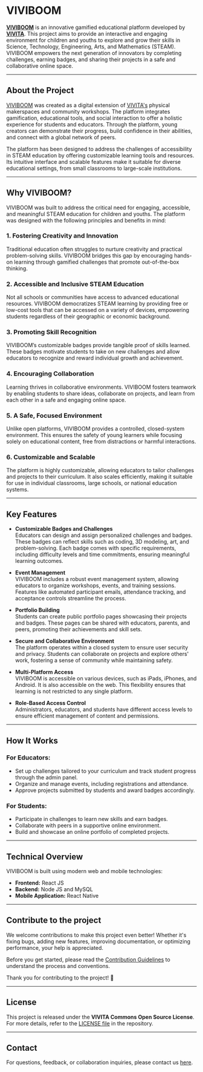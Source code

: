 # VIVIBOOM

[**VIVIBOOM**](https://viviboom.com/) is an innovative gamified educational platform developed by [**VIVITA**](https://vivita.sg/). This project aims to provide an interactive and engaging environment for children and youths to explore and grow their skills in Science, Technology, Engineering, Arts, and Mathematics (STEAM). VIVIBOOM empowers the next generation of innovators by completing challenges, earning badges, and sharing their projects in a safe and collaborative online space.

---

## About the Project

[VIVIBOOM](https://viviboom.com/) was created as a digital extension of [VIVITA's](https://vivita.sg/) physical makerspaces and community workshops. The platform integrates gamification, educational tools, and social interaction to offer a holistic experience for students and educators. Through the platform, young creators can demonstrate their progress, build confidence in their abilities, and connect with a global network of peers.

The platform has been designed to address the challenges of accessibility in STEAM education by offering customizable learning tools and resources. Its intuitive interface and scalable features make it suitable for diverse educational settings, from small classrooms to large-scale institutions.

---

## Why VIVIBOOM?

VIVIBOOM was built to address the critical need for engaging, accessible, and meaningful STEAM education for children and youths. The platform was designed with the following principles and benefits in mind:

### 1. Fostering Creativity and Innovation
Traditional education often struggles to nurture creativity and practical problem-solving skills. VIVIBOOM bridges this gap by encouraging hands-on learning through gamified challenges that promote out-of-the-box thinking.

### 2. Accessible and Inclusive STEAM Education
Not all schools or communities have access to advanced educational resources. VIVIBOOM democratizes STEAM learning by providing free or low-cost tools that can be accessed on a variety of devices, empowering students regardless of their geographic or economic background.

### 3. Promoting Skill Recognition
VIVIBOOM’s customizable badges provide tangible proof of skills learned. These badges motivate students to take on new challenges and allow educators to recognize and reward individual growth and achievement.

### 4. Encouraging Collaboration
Learning thrives in collaborative environments. VIVIBOOM fosters teamwork by enabling students to share ideas, collaborate on projects, and learn from each other in a safe and engaging online space.

### 5. A Safe, Focused Environment
Unlike open platforms, VIVIBOOM provides a controlled, closed-system environment. This ensures the safety of young learners while focusing solely on educational content, free from distractions or harmful interactions.

### 6. Customizable and Scalable
The platform is highly customizable, allowing educators to tailor challenges and projects to their curriculum. It also scales efficiently, making it suitable for use in individual classrooms, large schools, or national education systems.

---

## Key Features

- **Customizable Badges and Challenges**  
  Educators can design and assign personalized challenges and badges. These badges can reflect skills such as coding, 3D modeling, art, and problem-solving. Each badge comes with specific requirements, including difficulty levels and time commitments, ensuring meaningful learning outcomes.

- **Event Management**  
  VIVIBOOM includes a robust event management system, allowing educators to organize workshops, events, and training sessions. Features like automated participant emails, attendance tracking, and acceptance controls streamline the process.

- **Portfolio Building**  
  Students can create public portfolio pages showcasing their projects and badges. These pages can be shared with educators, parents, and peers, promoting their achievements and skill sets.

- **Secure and Collaborative Environment**  
  The platform operates within a closed system to ensure user security and privacy. Students can collaborate on projects and explore others' work, fostering a sense of community while maintaining safety.

- **Multi-Platform Access**  
  VIVIBOOM is accessible on various devices, such as iPads, iPhones, and Android. It is also accessible on the web. This flexibility ensures that learning is not restricted to any single platform.

- **Role-Based Access Control**  
  Administrators, educators, and students have different access levels to ensure efficient management of content and permissions.

---

## How It Works

### For Educators:
- Set up challenges tailored to your curriculum and track student progress through the admin panel.
- Organize and manage events, including registrations and attendance.
- Approve projects submitted by students and award badges accordingly.

### For Students:
- Participate in challenges to learn new skills and earn badges.
- Collaborate with peers in a supportive online environment.
- Build and showcase an online portfolio of completed projects.

---

## Technical Overview

VIVIBOOM is built using modern web and mobile technologies:
- **Frontend:** React JS  
- **Backend:** Node JS and MySQL  
- **Mobile Application:** React Native  

---

## Contribute to the project
We welcome contributions to make this project even better! Whether it's fixing bugs, adding new features, improving documentation, or optimizing performance, your help is appreciated.

Before you get started, please read the [Contribution Guidelines](contribution.md) to understand the process and conventions.

Thank you for contributing to the project! 🚀

---

## License

This project is released under the **VIVITA Commons Open Source License**. For more details, refer to the [LICENSE file](https://github.com/VIVIBOOMOpenSource/webportal/blob/main/LICENSE.txt) in the repository.

---

## Contact

For questions, feedback, or collaboration inquiries, please contact us [here](https://viviboom.com/).
